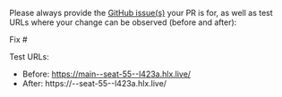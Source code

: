 Please always provide the [GitHub issue(s)](../issues) your PR is for, as well as test URLs where your change can be observed (before and after):

Fix #<gh-issue-id>

Test URLs:
- Before: https://main--seat-55--l423a.hlx.live/
- After: https://<branch>--seat-55--l423a.hlx.live/
